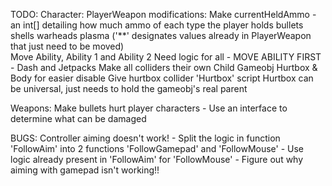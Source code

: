 TODO:
Character:
  PlayerWeapon modifications:
	Make currentHeldAmmo - an int[] detailing how much ammo of each type the player holds
		bullets
		shells
		warheads
		plasma
		('**' designates values already in PlayerWeapon that just need to be moved)					
	Move Ability, Ability 1 and Ability 2
		Need logic for all
		- MOVE ABILITY FIRST
			- Dash and Jetpacks	
  Make all colliders their own Child Gameobj
    Hurtbox & Body for easier disable
    Give hurtbox collider 'Hurtbox' script
      Hurtbox can be universal, just needs to hold the gameobj's real parent
	  
Weapons:
	Make bullets hurt player characters
		- Use an interface to determine what can be damaged


BUGS:
Controller aiming doesn't work!
	- Split the logic in function 'FollowAim' into 2 functions 'FollowGamepad' and 'FollowMouse'
	- Use logic already present in 'FollowAim' for 'FollowMouse'
	- Figure out why aiming with gamepad isn't working!!